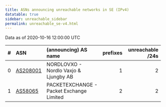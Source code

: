 ```yaml
---
title: ASNs announcing unreachable networks in SE (IPv4)
datatable: true
sidebar: unreachable_sidebar
permalink: unreachable_se-v4.html
---
```


Data as of 2020-10-16 12:00:00 UTC


<div class="datatable-begin"></div>

|   # | ASN                                      | (announcing) AS name                      |   prefixes |   unreachable /24s |
|----:|:-----------------------------------------|:------------------------------------------|-----------:|-------------------:|
|   0 | [AS208001](unreachable_AS208001-v4.html) | NORDLOVXO - Nordlo Vaxjo &amp; Ljungby AB |          1 |                  2 |
|   1 | [AS58065](unreachable_AS58065-v4.html)   | PACKETEXCHANGE - Packet Exchange Limited  |          2 |                  2 |

<div class="datatable-end"></div>